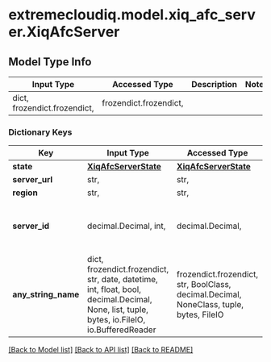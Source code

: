 # extremecloudiq.model.xiq_afc_server.XiqAfcServer

## Model Type Info
Input Type | Accessed Type | Description | Notes
------------ | ------------- | ------------- | -------------
dict, frozendict.frozendict,  | frozendict.frozendict,  |  | 

### Dictionary Keys
Key | Input Type | Accessed Type | Description | Notes
------------ | ------------- | ------------- | ------------- | -------------
**state** | [**XiqAfcServerState**](XiqAfcServerState.md) | [**XiqAfcServerState**](XiqAfcServerState.md) |  | [optional] 
**server_url** | str,  | str,  |  | [optional] 
**region** | str,  | str,  |  | [optional] 
**server_id** | decimal.Decimal, int,  | decimal.Decimal,  |  | [optional] value must be a 64 bit integer
**any_string_name** | dict, frozendict.frozendict, str, date, datetime, int, float, bool, decimal.Decimal, None, list, tuple, bytes, io.FileIO, io.BufferedReader | frozendict.frozendict, str, BoolClass, decimal.Decimal, NoneClass, tuple, bytes, FileIO | any string name can be used but the value must be the correct type | [optional]

[[Back to Model list]](../../README.md#documentation-for-models) [[Back to API list]](../../README.md#documentation-for-api-endpoints) [[Back to README]](../../README.md)

